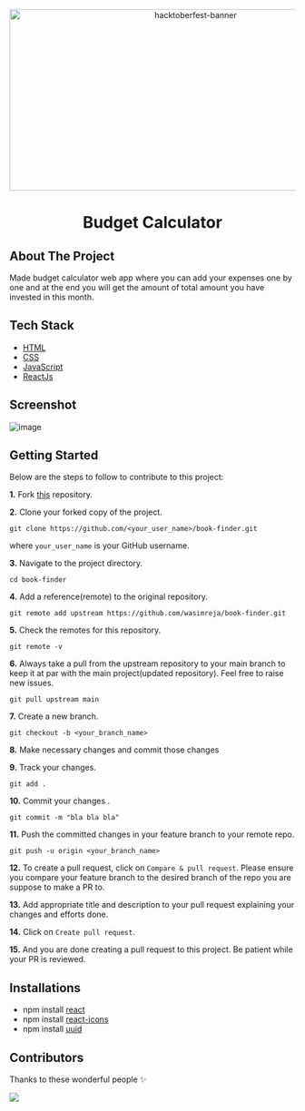 <p align="center">
<img src="https://tipseason.com/assets/images/hacktoberfest-banner.jpg" alt="hacktoberfest-banner" width="640" height="320" />
</p>
<h1 align="center">Budget Calculator</h1>


## About The Project

Made budget calculator web app where you can add your expenses one by one and at the end you will get the amount of total amount you have invested in this month.

## Tech Stack

- [HTML](https://html.spec.whatwg.org/multipage/)
- [CSS](https://www.w3.org/Style/CSS/Overview.en.html)
- [JavaScript](https://www.javascript.com/)
- [ReactJs](https://www.w3schools.com/REACT/DEFAULT.ASP/)

## Screenshot
![image](https://user-images.githubusercontent.com/53372535/196036609-ed071b65-48c0-4223-aa30-76de7d15142f.png)

## Getting Started

Below are the steps to follow to contribute to this project:

**1.** Fork [this](https://github.com/wasimreja/book-finder) repository.

**2.** Clone your forked copy of the project.

```
git clone https://github.com/<your_user_name>/book-finder.git
```

where `your_user_name` is your GitHub username.

**3.** Navigate to the project directory.

```
cd book-finder
```

**4.** Add a reference(remote) to the original repository.

```
git remote add upstream https://github.com/wasimreja/book-finder.git
```

**5.** Check the remotes for this repository.

```
git remote -v
```

**6.** Always take a pull from the upstream repository to your main branch to keep it at par with the main project(updated repository). Feel free to raise new issues.

```
git pull upstream main
```

**7.** Create a new branch.

```
git checkout -b <your_branch_name>
```

**8.** Make necessary changes and commit those changes

**9.** Track your changes.

```
git add .
```

**10.** Commit your changes .

```
git commit -m "bla bla bla"
```

**11.** Push the committed changes in your feature branch to your remote repo.

```
git push -u origin <your_branch_name>
```

**12.** To create a pull request, click on `Compare & pull request`. Please ensure you compare your feature branch to the desired branch of the repo you are suppose to make a PR to.

**13.** Add appropriate title and description to your pull request explaining your changes and efforts done.

**14.** Click on `Create pull request`.

**15.** And you are done creating a pull request to this project. Be patient while your PR is reviewed.
## Installations
- npm install [react](https://www.npmjs.com/package/react)
- npm install [react-icons](https://react-icons.github.io/react-icons)
- npm install [uuid](https://www.npmjs.com/package/uuid)

## Contributors 
 Thanks to these wonderful people ✨
 
<a align="center" href="https://github.com/JenilGajjar20/React_budgetCalculator/graphs/contributors">
  <img src="https://contrib.rocks/image?repo=JenilGajjar20/React_budgetCalculator&&max=817" />
</a>
